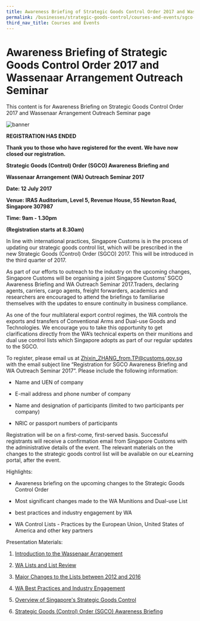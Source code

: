```yaml
---
title: Awareness Briefing of Strategic Goods Control Order 2017 and Wassenaar Arrangement Outreach Seminar
permalink: /businesses/strategic-goods-control/courses-and-events/sgco-awareness-briefing-and-wa-outreach-seminar
third_nav_title: Courses and Events
---
```


# Awareness Briefing of Strategic Goods Control Order 2017 and Wassenaar Arrangement Outreach Seminar

This content is for Awareness Briefing on Strategic Goods Control Order 2017 and Wassenaar Arrangement Outreach Seminar page

![banner](https://www.customs.gov.sg/-/media/banner.png)

**REGISTRATION HAS ENDED**

**Thank you to those who have registered for the event. We have now closed our registration.**

**Strategic Goods (Control) Order (SGCO) Awareness Briefing and**

**Wassenaar Arrangement (WA) Outreach Seminar 2017**

**Date: 12 July 2017**

**Venue: IRAS Auditorium, Level 5, Revenue House, 55 Newton Road, Singapore 307987**

**Time: 9am - 1.30pm**

**(Registration starts at 8.30am)**

In line with international practices, Singapore Customs is in the process of updating our strategic goods control list, which will be prescribed in the new Strategic Goods (Control) Order (SGCO) 2017. This will be introduced in the third quarter of 2017.

As part of our efforts to outreach to the industry on the upcoming changes, Singapore Customs will be organising a joint Singapore Customs’ SGCO Awareness Briefing and WA Outreach Seminar 2017.Traders, declaring agents, carriers, cargo agents, freight forwarders, academics and researchers are encouraged to attend the briefings to familiarise themselves with the updates to ensure continuity in business compliance.

As one of the four multilateral export control regimes, the WA controls the exports and transfers of Conventional Arms and Dual-use Goods and Technologies. We encourage you to take this opportunity to get clarifications directly from the WA’s technical experts on their munitions and dual use control lists which Singapore adopts as part of our regular updates to the SGCO.

To register, please email us at [Zhixin_ZHANG_from.TP@customs.gov.sg](mailto:Zhixin_ZHANG_from.TP@customs.gov.sg) with the email subject line “Registration for SGCO Awareness Briefing and WA Outreach Seminar 2017”. Please include the following information:

-   Name and UEN of company
    
-   E-mail address and phone number of company
    
-   Name and designation of participants (limited to two participants per company)
    
-   NRIC or passport numbers of participants
    

Registration will be on a  first-come, first-served basis. Successful registrants will receive a confirmation email from Singapore Customs with the administrative details of the event. The relevant materials on the changes to the strategic goods control list will be available on our eLearning portal, after the event.

Highlights:

-   Awareness briefing on the upcoming changes to the Strategic Goods Control Order
    
-   Most significant changes made to the WA Munitions and Dual-use List
    
-   best practices and industry engagement by WA
    
-   WA Control Lists - Practices by the European Union, United States of America and other key partners
    

Presentation Materials:

1.  [Introduction to the Wassenaar Arrangement](/documents/businesses/2-Singapore-Introduction-to-the-WA.pptx)

2.  [WA Lists and List Review](/documents/businesses/3-introduction-to-the-wa-lists--eg-chair.ppt)

3.  [Major Changes to the Lists between 2012 and 2016](/documents/businesses/4-changes-made-to-the-lists-20122016.ppt)

4.  [WA Best Practices and Industry Engagement](/documents/businesses/singapore-2017--hos--wa-best-practices-and-industry-engagement-updated--6-july-950am.pptx)

5.  [Overview of Singapore's Strategic Goods Control](/documents/businesses/5-overview-of-singapores-strategic-goods-controlfinal.pdf)

6.  [Strategic Goods (Control) Order (SGCO) Awareness Briefing](/documents/businesses/sgco-2017-awareness-briefing-12-jul-2017.pdf)

